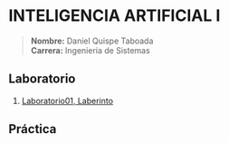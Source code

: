 # INTELIGENCIA ARTIFICIAL I
>**Nombre:** Daniel Quispe Taboada <br>
>**Carrera:** Ingenieria de Sistemas
## Laboratorio
1. [Laboratorio01, Laberinto](https://github.com/DanielQuispeT/SIS420_DQT/tree/main/Laboratorio/Laboratorio01)
## Práctica
